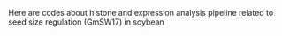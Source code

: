 Here are codes about histone and expression analysis pipeline related to seed size regulation (GmSW17) in soybean
